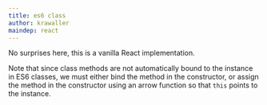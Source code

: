 ```yaml
---
title: es6 class
author: krawaller
maindep: react
---
```


No surprises here, this is a vanilla React implementation.

Note that since class methods are not automatically bound to the instance in ES6 classes, we must either bind the method in the constructor, or assign the method in the constructor using an arrow function so that `this` points to the instance.